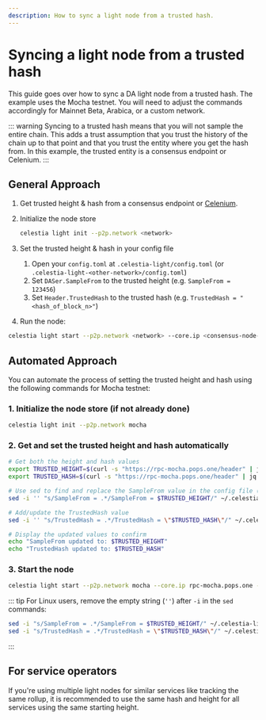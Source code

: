 ```yaml
---
description: How to sync a light node from a trusted hash.
---
```


# Syncing a light node from a trusted hash

This guide goes over how to sync a DA light node from a trusted hash.
The example uses the Mocha testnet. You will need to adjust the commands accordingly for Mainnet Beta, Arabica, or a custom network.

::: warning
Syncing to a trusted hash means that you will not sample the entire chain. This adds a trust
assumption that you trust the history of the chain up to that point and that you trust the entity
where you get the hash from. In this example, the trusted entity is a consensus endpoint or
Celenium.
:::

## General Approach

1. Get trusted height & hash from a consensus endpoint or [Celenium](https://celenium.io).
2. Initialize the node store

    ```sh
    celestia light init --p2p.network <network>
    ```

3. Set the trusted height & hash in your config file
    1. Open your `config.toml` at `.celestia-light/config.toml` (or `.celestia-light-<other-network>/config.toml`)
    2. Set `DASer.SampleFrom` to the trusted height (e.g. `SampleFrom = 123456`)
    3. Set `Header.TrustedHash` to the trusted hash (e.g. `TrustedHash = "<hash_of_block_n>"`)
4. Run the node:

```sh
celestia light start --p2p.network <network> --core.ip <consensus-node-rpc> --core.port <port>
```

## Automated Approach

You can automate the process of setting the trusted height and hash using the following commands for Mocha testnet:

### 1. Initialize the node store (if not already done)

```sh
celestia light init --p2p.network mocha
```

### 2. Get and set the trusted height and hash automatically

```sh
# Get both the height and hash values
export TRUSTED_HEIGHT=$(curl -s "https://rpc-mocha.pops.one/header" | jq -r '.result.header.height') 
export TRUSTED_HASH=$(curl -s "https://rpc-mocha.pops.one/header" | jq -r '.result.header.last_block_id.hash')

# Use sed to find and replace the SampleFrom value in the config file (macOS version)
sed -i '' "s/SampleFrom = .*/SampleFrom = $TRUSTED_HEIGHT/" ~/.celestia-light-mocha-4/config.toml

# Add/update the TrustedHash value
sed -i '' "s/TrustedHash = .*/TrustedHash = \"$TRUSTED_HASH\"/" ~/.celestia-light-mocha-4/config.toml

# Display the updated values to confirm
echo "SampleFrom updated to: $TRUSTED_HEIGHT"
echo "TrustedHash updated to: $TRUSTED_HASH"
```

### 3. Start the node

```sh
celestia light start --p2p.network mocha --core.ip rpc-mocha.pops.one --core.port 9090
```

::: tip
For Linux users, remove the empty string (`''`) after `-i` in the `sed` commands:
```sh
sed -i "s/SampleFrom = .*/SampleFrom = $TRUSTED_HEIGHT/" ~/.celestia-light-mocha-4/config.toml
sed -i "s/TrustedHash = .*/TrustedHash = \"$TRUSTED_HASH\"/" ~/.celestia-light-mocha-4/config.toml
```
:::

## For service operators

If you're using multiple light nodes for similar services like tracking the same rollup,
it is recommended to use the same hash and height for all services using
the same starting height.
